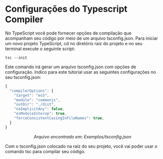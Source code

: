 # Configurações do Typescript Compiler

No TypeScript você pode fornecer opções de compilação que acompanham seu código por meio de um arquivo tsconfig.json. Para iniciar um novo projeto TypeScript, cd no diretório raiz do projeto e no seu terminal execute o seguinte script:
```
tsc --init
```
Este comando irá gerar um arquivo tsconfig.json com opções de configuração. Indico para este tutorial usar as seguintes configurações no seu tsconfig.json:
```js
{
  "compilerOptions": {
    "target": "es5",                          
    "module": "commonjs",                     
    "outDir": "./dist",                      
    "noImplicitAny": false,                   
    "esModuleInterop": true,                  
    "forceConsistentCasingInFileNames": true,
  }
}
```
<p align="center"><i>Arquivo encontrado em: Exemplos/tsconfig.json</i><p>

Com o tsconfig.json colocado na raíz do seu projeto, você vai poder usar o comando tsc para compilar seu código.
